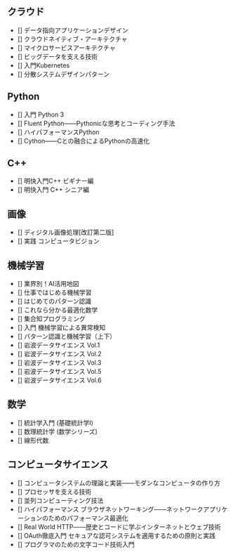 ## クラウド

- [] データ指向アプリケーションデザイン
- [] クラウドネイティブ・アーキテクチャ
- [] マイクロサービスアーキテクチャ
- [] ビッグデータを支える技術
- [] 入門Kubernetes
- [] 分散システムデザインパターン

## Python
- [] 入門 Python 3
- [] Fluent Python――Pythonicな思考とコーディング手法
- [] ハイパフォーマンスPython
- [] Cython――Cとの融合によるPythonの高速化

## C++
- [] 明快入門C++ ビギナー編
- [] 明快入門 C++ シニア編

## 画像
- [] ディジタル画像処理[改訂第二版]
- [] 実践 コンピュータビジョン

## 機械学習
- [] 業界別！AI活用地図
- [] 仕事ではじめる機械学習
- [] はじめてのパターン認識
- [] これなら分かる最適化数学
- [] 集合知プログラミング
- [] 入門 機械学習による異常検知
- [] パターン認識と機械学習（上下）
- [] 岩波データサイエンス Vol.1
- [] 岩波データサイエンス Vol.2
- [] 岩波データサイエンス Vol.3
- [] 岩波データサイエンス Vol.5
- [] 岩波データサイエンス Vol.6

## 数学
- [] 統計学入門 (基礎統計学Ⅰ)
- [] 数理統計学 (数学シリーズ)
- [] 線形代数

## コンピュータサイエンス
- [] コンピュータシステムの理論と実装――モダンなコンピュータの作り方
- [] プロセッサを支える技術
- [] 並列コンピューティング技法
- [] ハイパフォーマンス ブラウザネットワーキング――ネットワークアプリケーションのためのパフォーマンス最適化
- [] Real World HTTP――歴史とコードに学ぶインターネットとウェブ技術
- [] OAuth徹底入門 セキュアな認可システムを適用するための原則と実践
- [] プログラマのための文字コード技術入門
